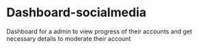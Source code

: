 # Dashboard-socialmedia
Dashboard for a admin  to view progress of their accounts and get necessary details to moderate their account 
